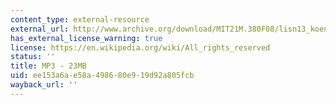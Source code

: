 ```yaml
---
content_type: external-resource
external_url: http://www.archive.org/download/MIT21M.380F08/lisn13_koenig.mp3
has_external_license_warning: true
license: https://en.wikipedia.org/wiki/All_rights_reserved
status: ''
title: MP3 - 23MB
uid: ee153a6a-e58a-4986-80e9-19d92a805fcb
wayback_url: ''
---
```

